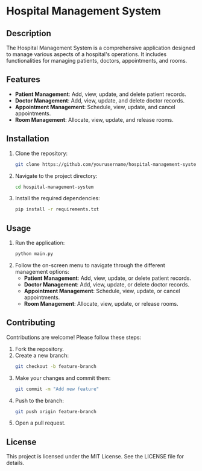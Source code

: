 # Hospital Management System

## Description
The Hospital Management System is a comprehensive application designed to manage various aspects of a hospital's operations. It includes functionalities for managing patients, doctors, appointments, and rooms.

## Features
- **Patient Management**: Add, view, update, and delete patient records.
- **Doctor Management**: Add, view, update, and delete doctor records.
- **Appointment Management**: Schedule, view, update, and cancel appointments.
- **Room Management**: Allocate, view, update, and release rooms.

## Installation
1. Clone the repository:
    ```bash
    git clone https://github.com/yourusername/hospital-management-system.git
    ```
2. Navigate to the project directory:
    ```bash
    cd hospital-management-system
    ```
3. Install the required dependencies:
    ```bash
    pip install -r requirements.txt
    ```

## Usage
1. Run the application:
    ```bash
    python main.py
    ```
2. Follow the on-screen menu to navigate through the different management options:
    - **Patient Management**: Add, view, update, or delete patient records.
    - **Doctor Management**: Add, view, update, or delete doctor records.
    - **Appointment Management**: Schedule, view, update, or cancel appointments.
    - **Room Management**: Allocate, view, update, or release rooms.

## Contributing
Contributions are welcome! Please follow these steps:
1. Fork the repository.
2. Create a new branch:
    ```bash
    git checkout -b feature-branch
    ```
3. Make your changes and commit them:
    ```bash
    git commit -m "Add new feature"
    ```
4. Push to the branch:
    ```bash
    git push origin feature-branch
    ```
5. Open a pull request.

## License
This project is licensed under the MIT License. See the LICENSE file for details.
